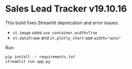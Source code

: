 # Sales Lead Tracker v19.10.16

This build fixes Streamlit deprecation and error issues:
- `st.image` uses `use_container_width=True`
- `st.dataframe` and `st.plotly_chart` use `width="auto"`

Run:
```bash
pip install -r requirements.txt
streamlit run app.py
```
